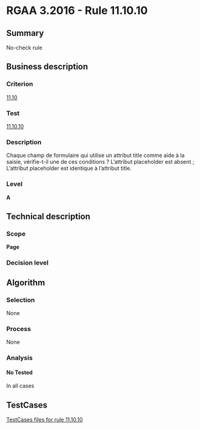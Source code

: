 # RGAA 3.2016 - Rule 11.10.10

## Summary
No-check rule


## Business description

### Criterion
[11.10](http://references.modernisation.gouv.fr/rgaa-accessibilite/criteres.html#crit-11-10)

### Test
[11.10.10](http://references.modernisation.gouv.fr/rgaa-accessibilite/criteres.html#test-11-10-10)

### Description
Chaque champ de formulaire qui utilise un attribut title comme aide à la saisie, vérifie-t-il une de ces conditions ? L’attribut placeholder est absent ; L’attribut placeholder est identique à l’attribut title.

### Level
**A**


## Technical description

### Scope
**Page**

### Decision level


## Algorithm

### Selection
None

### Process
None

### Analysis

#### No Tested
In all cases


##  TestCases

[TestCases files for rule 11.10.10](https://github.com/Asqatasun/Asqatasun/tree/RGAA_3.2016/rules/rules-rgaa3.2016/src/test/resources/testcases/rgaa32016/Rgaa32016Rule111010/)


